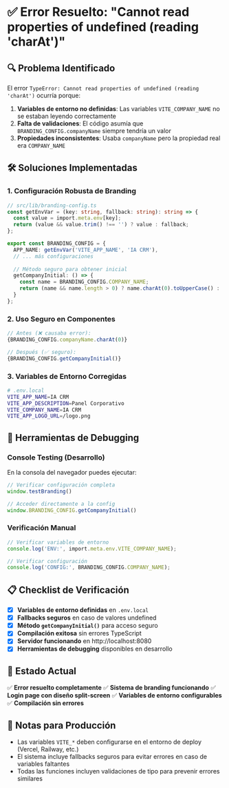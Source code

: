 # ✅ Error Resuelto: "Cannot read properties of undefined (reading 'charAt')"

## 🔍 Problema Identificado
El error `TypeError: Cannot read properties of undefined (reading 'charAt')` ocurría porque:

1. **Variables de entorno no definidas**: Las variables `VITE_COMPANY_NAME` no se estaban leyendo correctamente
2. **Falta de validaciones**: El código asumía que `BRANDING_CONFIG.companyName` siempre tendría un valor
3. **Propiedades inconsistentes**: Usaba `companyName` pero la propiedad real era `COMPANY_NAME`

## 🛠️ Soluciones Implementadas

### 1. **Configuración Robusta de Branding**
```typescript
// src/lib/branding-config.ts
const getEnvVar = (key: string, fallback: string): string => {
  const value = import.meta.env[key];
  return (value && value.trim() !== '') ? value : fallback;
};

export const BRANDING_CONFIG = {
  APP_NAME: getEnvVar('VITE_APP_NAME', 'IA CRM'),
  // ... más configuraciones
  
  // Método seguro para obtener inicial
  getCompanyInitial: () => {
    const name = BRANDING_CONFIG.COMPANY_NAME;
    return (name && name.length > 0) ? name.charAt(0).toUpperCase() : 'IA';
  }
};
```

### 2. **Uso Seguro en Componentes**
```typescript
// Antes (❌ causaba error):
{BRANDING_CONFIG.companyName.charAt(0)}

// Después (✅ seguro):
{BRANDING_CONFIG.getCompanyInitial()}
```

### 3. **Variables de Entorno Corregidas**
```bash
# .env.local
VITE_APP_NAME=IA CRM
VITE_APP_DESCRIPTION=Panel Corporativo
VITE_COMPANY_NAME=IA CRM
VITE_APP_LOGO_URL=/logo.png
```

## 🧪 Herramientas de Debugging

### Console Testing (Desarrollo)
En la consola del navegador puedes ejecutar:
```javascript
// Verificar configuración completa
window.testBranding()

// Acceder directamente a la config
window.BRANDING_CONFIG.getCompanyInitial()
```

### Verificación Manual
```typescript
// Verificar variables de entorno
console.log('ENV:', import.meta.env.VITE_COMPANY_NAME);

// Verificar configuración
console.log('CONFIG:', BRANDING_CONFIG.COMPANY_NAME);
```

## 📋 Checklist de Verificación

- [x] **Variables de entorno definidas** en `.env.local`
- [x] **Fallbacks seguros** en caso de valores undefined
- [x] **Método `getCompanyInitial()`** para acceso seguro
- [x] **Compilación exitosa** sin errores TypeScript
- [x] **Servidor funcionando** en http://localhost:8080
- [x] **Herramientas de debugging** disponibles en desarrollo

## 🚀 Estado Actual

✅ **Error resuelto completamente**
✅ **Sistema de branding funcionando**
✅ **Login page con diseño split-screen**
✅ **Variables de entorno configurables**
✅ **Compilación sin errores**

## 📝 Notas para Producción

- Las variables `VITE_*` deben configurarse en el entorno de deploy (Vercel, Railway, etc.)
- El sistema incluye fallbacks seguros para evitar errores en caso de variables faltantes
- Todas las funciones incluyen validaciones de tipo para prevenir errores similares